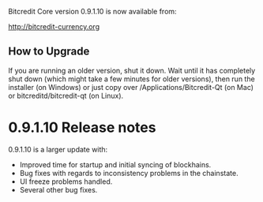 Bitcredit Core version 0.9.1.10 is now available from:

  http://bitcredit-currency.org

How to Upgrade
--------------

If you are running an older version, shut it down. Wait until it has completely
shut down (which might take a few minutes for older versions), then run the
installer (on Windows) or just copy over /Applications/Bitcredit-Qt (on Mac) or
bitcreditd/bitcredit-qt (on Linux).

0.9.1.10 Release notes
=======================

0.9.1.10 is a larger update with:
- Improved time for startup and initial syncing of blockhains.
- Bug fixes with regards to inconsistency problems in the chainstate.
- UI freeze problems handled.
- Several other bug fixes.
